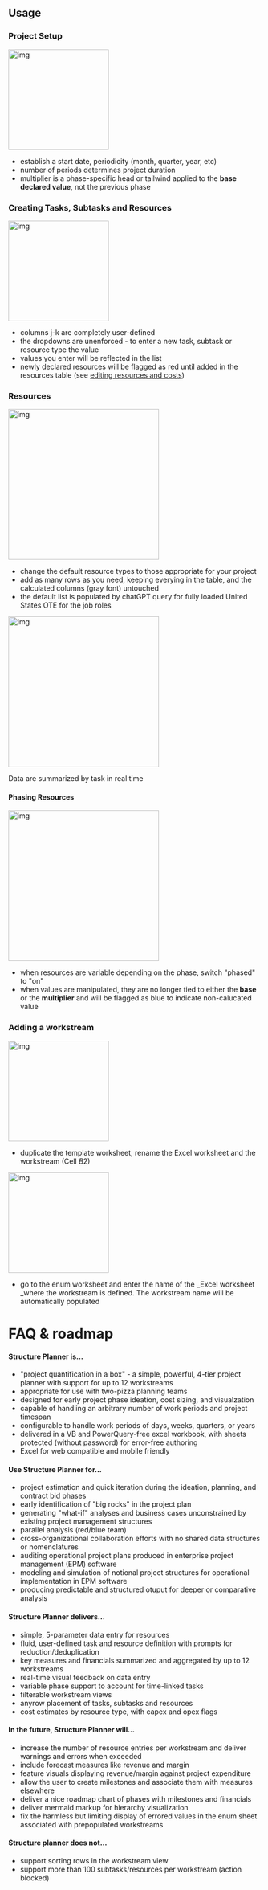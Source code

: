 ## Usage

### Project Setup
<img src="https://github.com/user-attachments/assets/131e8ba8-3901-41bc-85ab-ac0af90787f1" alt="img" width="200"/>

- establish a start date, periodicity (month, quarter, year, etc)
- number of periods determines project duration
- multiplier is a phase-specific head or tailwind applied to the **base declared value**, not the previous phase

### Creating Tasks, Subtasks and Resources
<img src="https://github.com/user-attachments/assets/240e0fce-41f7-4588-aa62-52c254d5fcff" alt="img" width="200"/>

- columns j-k are completely user-defined
- the dropdowns are unenforced - to enter a new task, subtask or resource type the value
- values you enter will be reflected in the list
- newly declared resources will be flagged as red until added in the resources table (see [editing resources and costs](#resources))

### Resources
<img src="https://github.com/user-attachments/assets/240e0fce-41f7-4588-aa62-52c254d5fcff" alt="img" width="300"/>

- change the default resource types to those appropriate for your project
- add as many rows as you need, keeping everying in the table, and the calculated columns (gray font) untouched
- the default list is populated by chatGPT query for fully loaded United States OTE for the job roles
  
<img src="https://github.com/user-attachments/assets/918942ad-ed9b-4fa8-9497-8eb3a3a28906" alt="img" width="300"/>

Data are summarized by task in real time

#### Phasing Resources
<img src="https://github.com/user-attachments/assets/1c1ea617-93ff-4a6d-9600-70f25c3db87b" alt="img" width="300"/>

- when resources are variable depending on the phase, switch "phased" to "on"
- when values are manipulated, they are no longer tied to either the **base** or the **multiplier** and will be flagged as blue to indicate non-calucated value
### Adding a workstream

<img src="https://github.com/user-attachments/assets/0da27e30-2837-44bc-b7e4-ef0aa9a1c58c" alt="img" width="200"/>

- duplicate the template worksheet, rename the Excel worksheet and the workstream (Cell $B$2)

<img src="https://github.com/user-attachments/assets/e4270825-b050-443c-b87f-e3038daa86c4" alt="img" width="200"/>

- go to the enum worksheet and enter the name of the _Excel worksheet _where the workstream is defined.  The workstream name will be automatically populated




# FAQ & roadmap

#### Structure Planner is...
- "project quantification in a box" - a simple, powerful, 4-tier project planner with support for up to 12 workstreams 
- appropriate for use with two-pizza planning teams
- designed for early project phase ideation, cost sizing, and visualzation
- capable of handling an arbitrary number of work periods and project timespan
- configurable to handle work periods of days, weeks, quarters, or years
- delivered in a VB and PowerQuery-free excel workbook, with sheets protected (without password) for error-free authoring
- Excel for web compatible and mobile friendly

#### Use Structure Planner for...
- project estimation and quick iteration during the ideation, planning, and contract bid phases
- early identification of "big rocks" in the project plan
- generating "what-if" analyses and business cases unconstrained by existing project management structures
- parallel analysis (red/blue team)
- cross-organizational collaboration efforts with no shared data structures or nomenclatures
- auditing operational project plans produced in enterprise project management (EPM) software
- modeling and simulation of notional project structures for operational implementation in EPM software
- producing predictable and structured otuput for deeper or comparative analysis

#### Structure Planner delivers...
- simple, 5-parameter data entry for resources
- fluid, user-defined task and resource definition with prompts for reduction/deduplication
- key measures and financials summarized and aggregated by up to 12 workstreams
- real-time visual feedback on data entry
- variable phase support to account for time-linked tasks
- filterable workstream views
- anyrow placement of tasks, subtasks and resources
- cost estimates by resource type, with capex and opex flags

#### In the future, Structure Planner will...
- increase the number of resource entries per workstream and deliver warnings and errors when exceeded
- include forecast measures like revenue and margin
- feature visuals displaying revenue/margin against project expenditure
- allow the user to create milestones and associate them with measures elsewhere
- deliver a nice roadmap chart of phases with milestones and financials
- deliver mermaid markup for hierarchy visualization
- fix the harmless but limiting display of errored values in the enum sheet associated with prepopulated workstreams

#### Structure planner does not...
- support sorting rows in the workstream view
- support more than 100 subtasks/resources per workstream (action blocked)
